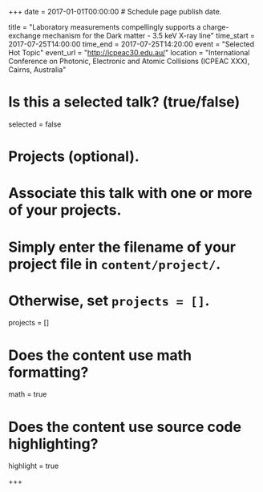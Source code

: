 +++
date = 2017-01-01T00:00:00  # Schedule page publish date.

title = "Laboratory measurements compellingly supports a charge-exchange mechanism for the Dark matter - 3.5 keV X-ray line"
time_start = 2017-07-25T14:00:00
time_end = 2017-07-25T14:20:00
event = "Selected Hot Topic"
event_url = "http://icpeac30.edu.au/"
location = "International Conference on Photonic, Electronic and Atomic Collisions (ICPEAC XXX), Cairns, Australia"

# Is this a selected talk? (true/false)
selected = false

# Projects (optional).
#   Associate this talk with one or more of your projects.
#   Simply enter the filename of your project file in `content/project/`.
#   Otherwise, set `projects = []`.
projects = []

# Does the content use math formatting?
math = true

# Does the content use source code highlighting?
highlight = true

+++